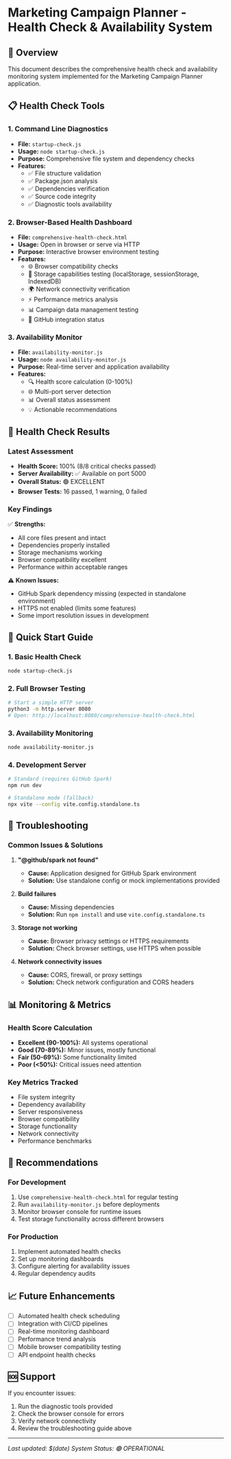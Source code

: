 # Marketing Campaign Planner - Health Check & Availability System

## 🎯 Overview

This document describes the comprehensive health check and availability monitoring system implemented for the Marketing Campaign Planner application.

## 📋 Health Check Tools

### 1. Command Line Diagnostics
- **File:** `startup-check.js`
- **Usage:** `node startup-check.js`
- **Purpose:** Comprehensive file system and dependency checks
- **Features:**
  - ✅ File structure validation
  - ✅ Package.json analysis
  - ✅ Dependencies verification
  - ✅ Source code integrity
  - ✅ Diagnostic tools availability

### 2. Browser-Based Health Dashboard
- **File:** `comprehensive-health-check.html`
- **Usage:** Open in browser or serve via HTTP
- **Purpose:** Interactive browser environment testing
- **Features:**
  - 🌐 Browser compatibility checks
  - 💾 Storage capabilities testing (localStorage, sessionStorage, IndexedDB)
  - 🌍 Network connectivity verification
  - ⚡ Performance metrics analysis
  - 📊 Campaign data management testing
  - 🔗 GitHub integration status

### 3. Availability Monitor
- **File:** `availability-monitor.js`
- **Usage:** `node availability-monitor.js`
- **Purpose:** Real-time server and application availability
- **Features:**
  - 🔍 Health score calculation (0-100%)
  - 🌐 Multi-port server detection
  - 📊 Overall status assessment
  - 💡 Actionable recommendations

## 🏥 Health Check Results

### Latest Assessment
- **Health Score:** 100% (8/8 critical checks passed)
- **Server Availability:** ✅ Available on port 5000
- **Overall Status:** 🟢 EXCELLENT
- **Browser Tests:** 16 passed, 1 warning, 0 failed

### Key Findings
✅ **Strengths:**
- All core files present and intact
- Dependencies properly installed
- Storage mechanisms working
- Browser compatibility excellent
- Performance within acceptable ranges

⚠️ **Known Issues:**
- GitHub Spark dependency missing (expected in standalone environment)
- HTTPS not enabled (limits some features)
- Some import resolution issues in development

## 🚀 Quick Start Guide

### 1. Basic Health Check
```bash
node startup-check.js
```

### 2. Full Browser Testing
```bash
# Start a simple HTTP server
python3 -m http.server 8080
# Open: http://localhost:8080/comprehensive-health-check.html
```

### 3. Availability Monitoring
```bash
node availability-monitor.js
```

### 4. Development Server
```bash
# Standard (requires GitHub Spark)
npm run dev

# Standalone mode (fallback)
npx vite --config vite.config.standalone.ts
```

## 🔧 Troubleshooting

### Common Issues & Solutions

1. **"@github/spark not found"**
   - **Cause:** Application designed for GitHub Spark environment
   - **Solution:** Use standalone config or mock implementations provided

2. **Build failures**
   - **Cause:** Missing dependencies
   - **Solution:** Run `npm install` and use `vite.config.standalone.ts`

3. **Storage not working**
   - **Cause:** Browser privacy settings or HTTPS requirements
   - **Solution:** Check browser settings, use HTTPS when possible

4. **Network connectivity issues**
   - **Cause:** CORS, firewall, or proxy settings
   - **Solution:** Check network configuration and CORS headers

## 📊 Monitoring & Metrics

### Health Score Calculation
- **Excellent (90-100%):** All systems operational
- **Good (70-89%):** Minor issues, mostly functional
- **Fair (50-69%):** Some functionality limited
- **Poor (<50%):** Critical issues need attention

### Key Metrics Tracked
- File system integrity
- Dependency availability
- Server responsiveness
- Browser compatibility
- Storage functionality
- Network connectivity
- Performance benchmarks

## 🔮 Recommendations

### For Development
1. Use `comprehensive-health-check.html` for regular testing
2. Run `availability-monitor.js` before deployments
3. Monitor browser console for runtime issues
4. Test storage functionality across different browsers

### For Production
1. Implement automated health checks
2. Set up monitoring dashboards
3. Configure alerting for availability issues
4. Regular dependency audits

## 📈 Future Enhancements

- [ ] Automated health check scheduling
- [ ] Integration with CI/CD pipelines
- [ ] Real-time monitoring dashboard
- [ ] Performance trend analysis
- [ ] Mobile browser compatibility testing
- [ ] API endpoint health checks

## 🆘 Support

If you encounter issues:
1. Run the diagnostic tools provided
2. Check the browser console for errors
3. Verify network connectivity
4. Review the troubleshooting guide above

---

*Last updated: $(date)*
*System Status: 🟢 OPERATIONAL*
